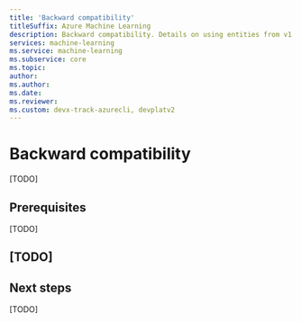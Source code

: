 ```yaml
---
title: 'Backward compatibility'
titleSuffix: Azure Machine Learning
description: Backward compatibility. Details on using entities from v1 in v2.
services: machine-learning
ms.service: machine-learning
ms.subservice: core
ms.topic:
author:
ms.author:
ms.date:
ms.reviewer: 
ms.custom: devx-track-azurecli, devplatv2
---
```


# Backward compatibility

[TODO]

## Prerequisites

[TODO]

## [TODO]

## Next steps

[TODO]
